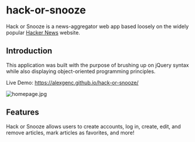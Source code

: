 # hack-or-snooze

Hack or Snooze is a news-aggregator web app based loosely on the widely popular [Hacker News](https://news.ycombinator.com/) website. 

## Introduction 

This application was built with the purpose of brushing up on jQuery syntax while also displaying object-oriented programming principles.

Live Demo: https://alexgenc.github.io/hack-or-snooze/

![homepage.jpg](https://i.postimg.cc/j2GyYynX/hackorsnooze.jpg)

## Features

Hack or Snooze allows users to create accounts, log in, create, edit, and remove articles, mark articles as favorites, and more!


